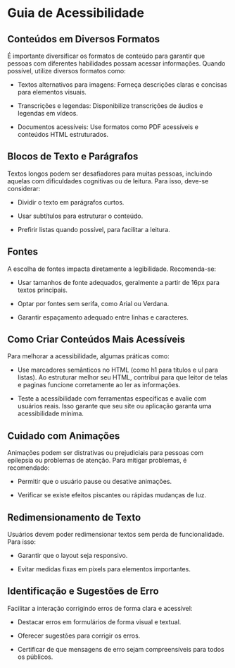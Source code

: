 # Guia de Acessibilidade 

## Conteúdos em Diversos Formatos

É importante diversificar os formatos de conteúdo para garantir que pessoas com diferentes habilidades possam acessar informações. Quando possível, utilize diversos formatos como:

- Textos alternativos para imagens: Forneça descrições claras e concisas para elementos visuais.

- Transcrições e legendas: Disponibilize transcrições de áudios e legendas em vídeos.

- Documentos acessíveis: Use formatos como PDF acessíveis e conteúdos HTML estruturados.

## Blocos de Texto e Parágrafos

Textos longos podem ser desafiadores para muitas pessoas, incluindo aquelas com dificuldades cognitivas ou de leitura. Para isso, deve-se considerar:

- Dividir o texto em parágrafos curtos.

- Usar subtítulos para estruturar o conteúdo.

- Prefirir listas quando possível, para facilitar a leitura.

## Fontes

A escolha de fontes impacta diretamente a legibilidade. Recomenda-se:

- Usar tamanhos de fonte adequados, geralmente a partir de 16px para textos principais.

- Optar por fontes sem serifa, como Arial ou Verdana.

- Garantir espaçamento adequado entre linhas e caracteres.

## Como Criar Conteúdos Mais Acessíveis

Para melhorar a acessibilidade, algumas práticas como:

- Use marcadores semânticos no HTML (como h1 para títulos e ul para listas). Ao estruturar melhor seu HTML, contribui para que leitor de telas e paginas funcione corretamente ao ler as informações.

- Teste a acessibilidade com ferramentas específicas e avalie com usuários reais. Isso garante que seu site ou aplicação garanta uma acessibilidade mínima.

## Cuidado com Animações

Animações podem ser distrativas ou prejudiciais para pessoas com epilepsia ou problemas de atenção. Para mitigar problemas, é recomendado:

- Permitir que o usuário pause ou desative animações.

- Verificar se existe efeitos piscantes ou rápidas mudanças de luz.

## Redimensionamento de Texto

Usuários devem poder redimensionar textos sem perda de funcionalidade. Para isso:

- Garantir que o layout seja responsivo.

- Evitar medidas fixas em pixels para elementos importantes.

## Identificação e Sugestões de Erro

Facilitar a interação corrigindo erros de forma clara e acessível:

- Destacar erros em formulários de forma visual e textual.

- Oferecer sugestões para corrigir os erros.

- Certificar de que mensagens de erro sejam compreensíveis para todos os públicos.